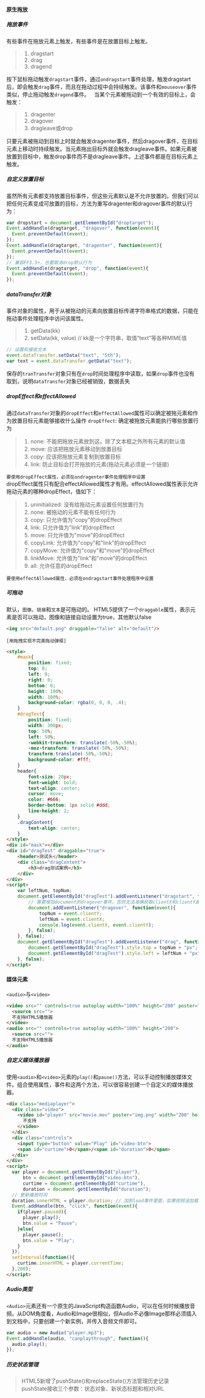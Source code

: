 #### 原生拖放
##### 拖放事件
有些事件在拖放元素上触发，有些事件是在放置目标上触发。
> 1. dragstart
> 2. drag
> 3. dragend

按下鼠标拖动触发`dragstart`事件，通过`ondragstart`事件处理，触发dragstart后，即会触发`drag`事件，而且在拖动过程中会持续触发。该事件和`mouseover`事件类似，停止拖动触发`dragend`事件。  
当某个元素被拖动到一个有效的目标上，会触发：
> 1. dragenter
> 2. dragover
> 3. dragleave或drop

只要元素被拖动到目标上时就会触发dragenter事件，然后dragover事件，在目标元素上移动时持续触发。当元素拖出目标外就会触发dragleave事件。如果元素被放置到目标中，触发drop事件而不是dragleave事件。上述事件都是在目标元素上触发。
##### 自定义放置目标
虽然所有元素都支持放置目标事件，但这些元素默认是不允许放置的。但我们可以把任何元素变成可放置的目标，方法为重写dragenter和dragover事件的默认行为：
```javascript
var dropstart = document.getElementById("droptarget");
Event.addHandle(dragtarget, "dragover", function(event){
  Event.preventDefault(event);
});
Event.addHandle(dragtarget, "dragenter", function(event){
  Event.preventDefault(event);
});
// 兼容FF3.5+，也要取消drop默认行为
Event.addHandle(dragtarget, "drop", function(event){
  Event.preventDefault(event);
});
```
##### dataTransfer对象
事件对象的属性，用于从被拖动的元素向放置目标传递字符串格式的数据，只能在拖动事件处理程序中访问该属性。
>1. getData(kk)
> 2. setData(kk, value) // kk是一个字符串，取值“text”等各种MIME值

```javascript
// 设置和接收文本
event.dataTransfer.setData("text", "Sth");
var text = event.dataTransfer.getData("text");
```
保存的`tranTransfer`对象只有在`drop`时间处理程序中读取，如果`drop`事件也没有取到，说明`dataTransfer`对象已经被销毁，数据丢失
##### dropEffect和effectAllowed
通过`dataTransfer`对象的`dropEffect`和`effectAllowed`属性可以确定被拖元素和作为放置目标元素能够接收什么操作
`dropEffect`: 确定被拖放元素能执行哪些放置行为
> 1. none: 不能把拖放元素放到这。除了文本框之外所有元素的默认值
> 2. move: 应该把拖放元素移动到放置目标
> 3. copy: 应该把拖放元素复制到放置目标
> 4. link: 防止目标会打开拖放的元素(拖动元素必须是一个链接)

`要使用dropEffect属性，必须在ondragenter事件处理程序中设置`  
dropEffect属性只有配合effectAllowed属性才有用。effectAllowed属性表示允许拖动元素的哪种dropEffect，值如下：
> 1. uninitialized: 没有给拖动元素设置任何放置行为
> 2. none: 被拖动的元素不能有任何行为
> 3. copy: 只允许值为"copy"的dropEffect
> 4. link: 只允许值为"link"的dropEffect
> 5. move: 只允许值为"move"的dropEffect
> 6. copyLink: 允许值为"copy"和"link"的dropEffect
> 7. copyMove: 允许值为"copy"和"move"的dropEffect
> 8. linkMove: 允许值为"link"和"move"的dropEffect
> 9. all: 允许任意的dropEffect

`要使用effectAllowed属性，必须在ondragstart事件处理程序中设置`
##### 可拖动
默认，`图像`、`链接`和`文本`是可拖动的。
HTML5提供了一个`draggable`属性，表示元素是否可以拖动，图像和链接自动设置为true，其他默认false
```html
<img src="default.png" draggable="false" alt="default"/>
```
`[用拖拽实现不完美拖动弹框]`
```html
<style>
    #mask{
        position: fixed;
        top: 0;
        left: 0;
        right: 0;
        bottom: 0;
        height: 100%;
        width: 100%;
        background-color: rgba(0, 0, 0, .4);
    }
    #dragTest{
        position: fixed;
        width: 300px;
        top: 50%;
        left: 50%;
        -webkit-transform: translate(-50%,-50%);
        -moz-transform: translate(-50%,-50%);
        transform:translate(-50%,-50%);
        background-color: #fff;
    }
    header{
        font-size: 20px;
        font-weight: bold;
        text-align: center;
        cursor: move;
        color: #666;
        border-bottom: 1px solid #ddd;
        line-height: 2;
    }
    .dragContent{
        text-align: center;
    }
</style>
<div id="mask"></div>
<div id="dragTest" draggable="true">
    <header>测试头</header>
    <div class="dragContent">
        <h3>drag测试案例</h3>
    </div>
</div>
<script>
    var leftNum, topNum;
    document.getElementById("dragTest").addEventListener("dragstart", function(event){
        // 需要增加document的dragover事件，否则无法准确获取clientX和clientY属性
        document.addEventListener("dragover", function(event){ 
            topNum = event.clientY;
            leftNum = event.clientX;
            console.log(event.clientX, event.clientY);
        }, false);
    }, false);
    document.getElementById("dragTest").addEventListener("drag", function(event){
        document.getElementById("dragTest").style.top = topNum + "px";
        document.getElementById("dragTest").style.left = leftNum + "px";
    }, false);
</script>
```
#### 媒体元素
`<audio>`与`<video>`
```html
<video src="" controls=true autoplay width="100%" height="200" poster="img.png">
  <source src="">
  不支持HTML5播放器
</video>
<audio src="" controls=true autoplay width="100%" height="200">
  <source src="">
  不支持HTML5播放器
</audio>
```
##### 自定义媒体播放器
使用`<audio>`和`<video>`元素的`play()`和`pause()`方法，可以手动控制播放媒体文件。组合使用属性，事件和这两个方法，可以很容易创建一个自定义的媒体播放器。
```html
<div class="mediaplayer">
  <div class="video">
    <video id="player" src="movie.mov" poster="img.png" width="200" height="200"> 
      不支持
    </video>
  </div>
  <div class="controls">
    <input type="button" value="Play" id="video-btn">
    <span id="curtime">0</span>/<span id="duration">0</span>
  </div>
</div>
<script>
  var player = document.getElementById("player"),
      btn = document.getElementById("video-btn"),
      curtime = document.getElementById("curtime"),
      duration = document.getElementById("duration");
  // 更新播放时间
  duration.innerHTML = player.duration; // 加到load事件里面，如果视频没加载，此值无法获取
  Event.addHandle(btn, "click", function(event){
    if(player.paused){
      player.play();
      btn.value = "Pause";
    }else{
      player.pause();
      btn.value = "Play";
    }
  });
  setInterval(function(){
    curtime.innerHTML = player.currentTime;
  },200);
</script>
```
##### Audio类型
`<Audio>`元素还有一个原生的JavaScript构造函数Audio，可以在任何时候播放音频。从DOM角度看，Audio和Image很相似，但Audio不必像Image那样必须插入到文档中，只要创建一个新实例，并传入音频文件即可。
```javascript
var audio = new Audio("player.mp3");
Event.addHandle(audio, "canplaythrough", function(){
  audio.play();
});
```
##### 历史状态管理
> HTML5新增了pushState()和replaceState()方法管理历史记录  
pushState接收三个参数：状态对象、新状态标题和相对URL
